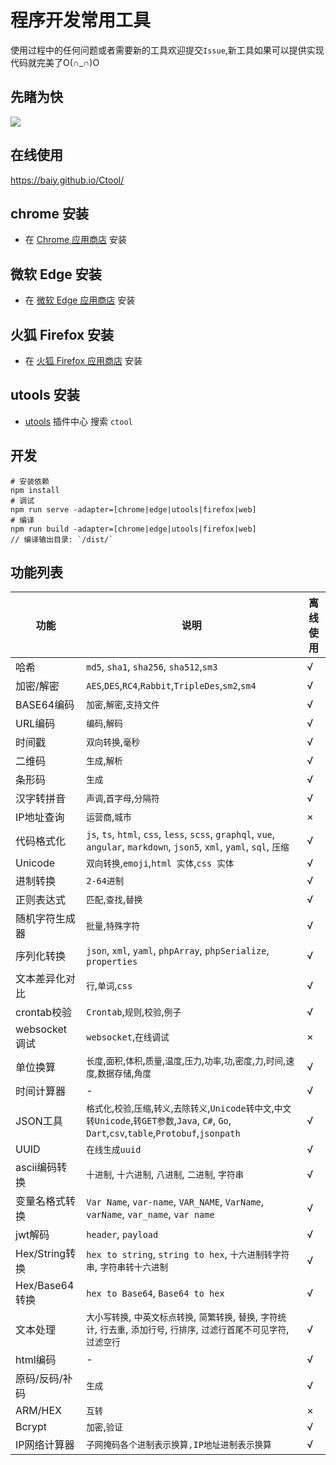 # 程序开发常用工具

使用过程中的任何问题或者需要新的工具欢迎提交`Issue`,新工具如果可以提供实现代码就完美了O(∩_∩)O

## 先睹为快

![](https://cdn.jsdelivr.net/gh/baiy/Ctool@master/images/v2_1.png)

## 在线使用

<https://baiy.github.io/Ctool/>

## chrome 安装

- 在 [Chrome 应用商店](https://chrome.google.com/webstore/detail/ipfcebkfhpkjeikaammlkcnalknjahmh) 安装

## 微软 Edge 安装

- 在 [微软 Edge 应用商店](https://microsoftedge.microsoft.com/addons/detail/cihekagpnnadjjplgljkmkpcfiopfplc) 安装

## 火狐 Firefox 安装

- 在 [火狐 Firefox 应用商店](https://addons.mozilla.org/zh-CN/firefox/addon/ctool/) 安装

## utools 安装

- [utools](https://u.tools/) 插件中心 搜索 `ctool`

## 开发

```
# 安装依赖
npm install
# 调试
npm run serve -adapter=[chrome|edge|utools|firefox|web]
# 编译 
npm run build -adapter=[chrome|edge|utools|firefox|web]
// 编译输出目录: `/dist/`
```

## 功能列表

| 功能           | 说明                                                                                                                            |离线使用|
|--------------|-------------------------------------------------------------------------------------------------------------------------------|---|
| 哈希           | `md5`, `sha1`, `sha256`, `sha512`,`sm3`                                                                                       |√|
| 加密/解密        | `AES`,`DES`,`RC4`,`Rabbit`,`TripleDes`,`sm2`,`sm4`                                                                            |√|
| BASE64编码     | `加密`,`解密`,`支持文件`                                                                                                              |√|
| URL编码        | `编码`,`解码`                                                                                                                     |√|
| 时间戳          | `双向转换`,`毫秒`                                                                                                                   |√|
| 二维码          | `生成`,`解析`                                                                                                                     |√|
| 条形码          | `生成`                                                                                                                          |√|
| 汉字转拼音        | `声调`,`首字母`,`分隔符`                                                                                                              |√|
| IP地址查询       | `运营商`,`城市`                                                                                                                    |×|
| 代码格式化        | `js`, `ts`, `html`, `css`, `less`, `scss`, `graphql`, `vue`, `angular`, `markdown`, `json5`, `xml`, `yaml`, `sql`, `压缩`       |√|
| Unicode      | `双向转换`,`emoji`,`html 实体`,`css 实体`                                                                                             |√|
| 进制转换         | `2-64进制`                                                                                                                      |√|
| 正则表达式        | `匹配`,`查找`,`替换`                                                                                                                |√|
| 随机字符生成器      | `批量`,`特殊字符`                                                                                                                   |√|
| 序列化转换        | `json`, `xml`, `yaml`, `phpArray`, `phpSerialize`, `properties`                                                               |√|
| 文本差异化对比      | `行`,`单词`,`css`                                                                                                                |√|
| crontab校验    | `Crontab`,`规则`,`校验`,`例子`                                                                                                      |√|
| websocket调试  | `websocket`,`在线调试`                                                                                                            |×|
| 单位换算         | `长度`,`面积`,`体积`,`质量`,`温度`,`压力`,`功率`,`功`,`密度`,`力`,`时间`,`速度`,`数据存储`,`角度`                                                         |√|
| 时间计算器        | -                                                                                                                             |√|
| JSON工具       | `格式化`,`校验`,`压缩`,`转义`,`去除转义`,`Unicode转中文`,`中文转Unicode`,`转GET参数`,`Java`, `C#`, `Go`, `Dart`,`csv`,`table`,`Protobuf`,`jsonpath` |√|
| UUID         | `在线生成uuid`                                                                                                                    |√|
| ascii编码转换    | `十进制`, `十六进制`, `八进制`, `二进制`, `字符串`                                                                                            |√|
| 变量名格式转换      | `Var Name`, `var-name`, `VAR_NAME`, `VarName`, `varName`, `var_name`, `var name`                                              |√|
| jwt解码        | `header`, `payload`                                                                                                           |√|
| Hex/String转换 | `hex to string`, `string to hex`, `十六进制转字符串`, `字符串转十六进制`                                                                      |√|
| Hex/Base64转换 | `hex to Base64`, `Base64 to hex`                                                                      |√|
| 文本处理         | `大小写转换`, `中英文标点转换`, `简繁转换`, `替换`, `字符统计`, `行去重`, `添加行号`, `行排序`, `过滤行首尾不可见字符`,`过滤空行`                                           |√|
| html编码       | -                                                                                                                             |√|
| 原码/反码/补码     | `生成`                                                                                                                          |√|
| ARM/HEX      | `互转`                                                                                                                          |×|
| Bcrypt       | `加密`,`验证`                                                                                                                     |√|
| IP网络计算器      | `子网掩码各个进制表示换算,IP地址进制表示换算`                                                                                                     |√|
